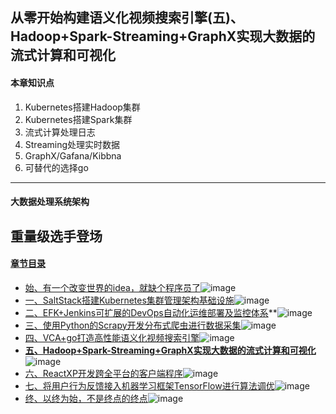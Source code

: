 ## 从零开始构建语义化视频搜索引擎(五)、Hadoop+Spark-Streaming+GraphX实现大数据的流式计算和可视化
#### 本章知识点
1. Kubernetes搭建Hadoop集群
2. Kubernetes搭建Spark集群
3. 流式计算处理日志
4. Streaming处理实时数据
5. GraphX/Gafana/Kibbna
6. 可替代的选择go
---
#### 大数据处理系统架构
重量级选手登场
---
#### [章节目录](#本章知识点)
- [始、有一个改变世界的idea，就缺个程序员了](始、有一个改变世界的idea，就缺个程序员了)![image](http://progressed.io/bar/95?title=begin+architecture)
- [一、SaltStack搭建Kubernetes集群管理架构基础设施](一、SaltStack搭建Kubernetes集群管理架构基础设施.md)![image](http://progressed.io/bar/90?title=salt+kubernetes)
- [二、EFK+Jenkins可扩展的DevOps自动化运维部署及监控体系](二、EFK+Jenkins可扩展的DevOps自动化运维部署及监控体系)**![image](http://progressed.io/bar/40?title=EFK+DevOps)
- [三、使用Python的Scrapy开发分布式爬虫进行数据采集](三、使用Python的Scrapy开发分布式爬虫进行数据采集)![image](http://progressed.io/bar/65?title=python+crawler)
- [四、VCA+go打造高性能语义化视频搜索引擎](四、VCA+go打造高性能语义化视频搜索引擎)![image](http://progressed.io/bar/30?title=VCA+go+engine)
- **[五、Hadoop+Spark-Streaming+GraphX实现大数据的流式计算和可视化](五、Hadoop+Spark-Streaming+GraphX实现大数据的流式计算和可视化)**![image](http://progressed.io/bar/20?title=hadoop+saprk)
- [六、ReactXP开发跨全平台的客户端程序](六、ReactXP开发跨全平台的客户端程序)![image](http://progressed.io/bar/5?title=react+nodejs)
- [七、将用户行为反馈接入机器学习框架TensorFlow进行算法调优](七、将用户行为反馈接入机器学习框架TensorFlow进行算法调优)![image](http://progressed.io/bar/10?title=tensorflow+DL+AI)
- [终、以终为始，不是终点的终点](终、以终为始，不是终点的终点)![image](http://progressed.io/bar/15?title=future+end)